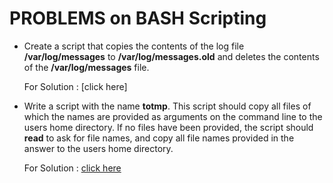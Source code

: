 # PROBLEMS on BASH Scripting

+ Create a script that copies the contents of the log file **/var/log/messages** to **/var/log/messages.old** and deletes the contents of the **/var/log/messages** file.

   For Solution : [click here]

+ Write a script with the name **totmp**. This script should copy all files of which 
 the names are provided as arguments on the command line to the users home directory.
 If no files have been provided, the script should **read** to ask for file names, and 
 copy all file names provided in the answer to the users home directory.

  For Solution : [click here](https://github.com/OddExtension5/Linux-Guide/blob/master/bash_shell/q%26a/solution/totmp.sh)
  
